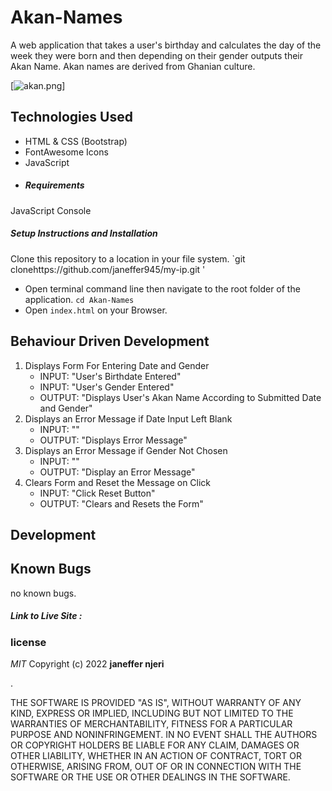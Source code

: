 # Akan-Names

A web application that takes a user's birthday and calculates the day of the week they were born and then depending on their gender outputs their Akan Name. Akan names are derived from Ghanian culture. 

[![akan.png](https://i.postimg.cc/sg8FYQKc/akan.png)]
## Technologies Used

- HTML & CSS (Bootstrap)
- FontAwesome Icons
- JavaScript
- ##### Requirements

 JavaScript Console

##### Setup Instructions and Installation
 Clone this repository to a location in your file system. `git clonehttps://github.com/janeffer945/my-ip.git '
- Open terminal command line then navigate to the root folder of the application. `cd Akan-Names`
- Open `index.html` on your Browser.


## Behaviour Driven Development

1. Displays Form For Entering Date and Gender
   - INPUT: "User's Birthdate Entered"
   - INPUT: "User's Gender Entered"
   - OUTPUT: "Displays User's Akan Name According to Submitted Date and Gender"
2. Displays an Error Message if Date Input Left Blank
   - INPUT: ""
   - OUTPUT: "Displays Error Message"
3. Displays an Error Message if Gender Not Chosen
   - INPUT: "" 
   - OUTPUT: "Display an Error Message" 
4. Clears Form and Reset the Message on Click
   - INPUT: "Click Reset Button" 
   - OUTPUT: "Clears and Resets the Form"

## Development



## Known Bugs

no known bugs.


##### Link to Live Site :
 ### license
*MIT*
Copyright (c) 2022 **janeffer njeri**

.

THE SOFTWARE IS PROVIDED "AS IS", WITHOUT WARRANTY OF ANY KIND, EXPRESS OR IMPLIED, INCLUDING BUT NOT LIMITED TO THE WARRANTIES OF MERCHANTABILITY, FITNESS FOR A PARTICULAR PURPOSE AND NONINFRINGEMENT. IN NO EVENT SHALL THE AUTHORS OR COPYRIGHT HOLDERS BE LIABLE FOR ANY CLAIM, DAMAGES OR OTHER LIABILITY, WHETHER IN AN ACTION OF CONTRACT, TORT OR OTHERWISE, ARISING FROM, OUT OF OR IN CONNECTION WITH THE SOFTWARE OR THE USE OR OTHER DEALINGS IN THE SOFTWARE.